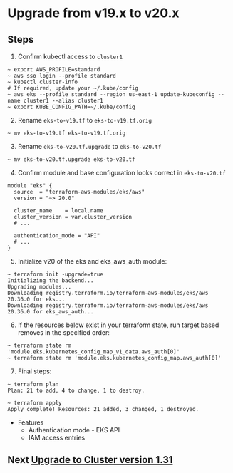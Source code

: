 # Upgrade from v19.x to v20.x

## Steps

1. Confirm kubectl access to `cluster1`

```shell
~ export AWS_PROFILE=standard
~ aws sso login --profile standard
~ kubectl cluster-info
# If required, update your ~/.kube/config
~ aws eks --profile standard --region us-east-1 update-kubeconfig --name cluster1 --alias cluster1
~ export KUBE_CONFIG_PATH=~/.kube/config
```

2. Rename `eks-to-v19.tf` to `eks-to-v19.tf.orig`

```shell
~ mv eks-to-v19.tf eks-to-v19.tf.orig
```

3. Rename `eks-to-v20.tf.upgrade` to `eks-to-v20.tf`

```shell
~ mv eks-to-v20.tf.upgrade eks-to-v20.tf
```

4. Confirm module and base configuration looks correct in `eks-to-v20.tf`

```hcl
module "eks" {
  source  = "terraform-aws-modules/eks/aws"
  version = "~> 20.0"

  cluster_name    = local.name
  cluster_version = var.cluster_version
  # ...
  
  authentication_mode = "API"
  # ...
}
```

5. Initialize v20 of the eks and eks_aws_auth module:

```shell
~ terraform init -upgrade=true
Initializing the backend...
Upgrading modules...
Downloading registry.terraform.io/terraform-aws-modules/eks/aws 20.36.0 for eks...
Downloading registry.terraform.io/terraform-aws-modules/eks/aws 20.36.0 for eks_aws_auth...
```

6. If the resources below exist in your terraform state, run target based removes in the specified order:

```shell
~ terraform state rm 'module.eks.kubernetes_config_map_v1_data.aws_auth[0]'
~ terraform state rm 'module.eks.kubernetes_config_map.aws_auth[0]'
```

7. Final steps:

```shell
~ terraform plan
Plan: 21 to add, 4 to change, 1 to destroy.

~ terraform apply
Apply complete! Resources: 21 added, 3 changed, 1 destroyed.
```

- Features
  - Authentication mode - EKS API
  - IAM access entries

## Next [Upgrade to Cluster version 1.31](EKS_1.31.md)

